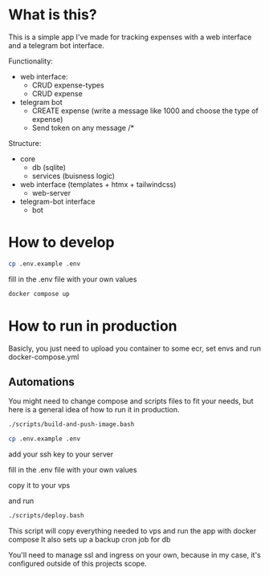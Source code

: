 # What is this?

This is a simple app I've made for tracking expenses with a web interface and a telegram bot interface.

Functionality:

-   web interface:
    -   CRUD expense-types
    -   CRUD expense
-   telegram bot
    -   CREATE expense (write a message like 1000 and choose the type of expense)
    -   Send token on any message /*

Structure:

-   core
    -   db (sqlite)
    -   services (buisness logic)
-   web interface (templates + htmx + tailwindcss)
    - web-server
-   telegram-bot interface
    - bot

# How to develop

```bash
cp .env.example .env
```

fill in the .env file with your own values

```bash
docker compose up
```

# How to run in production

Basicly, you just need to upload you container to some ecr, set envs and run docker-compose.yml

## Automations

You might need to change compose and scripts files to fit your needs, but here is a general idea of how to run it in production.

```bash
./scripts/build-and-push-image.bash
```

```bash
cp .env.example .env
```

add your ssh key to your server

fill in the .env file with your own values

copy it to your vps

and run

```bash
./scripts/deploy.bash
```

This script will copy everything needed to vps and run the app with docker compose
It also sets up a backup cron job for db

You'll need to manage ssl and ingress on your own, because in my case, it's configured outside of this projects scope.
